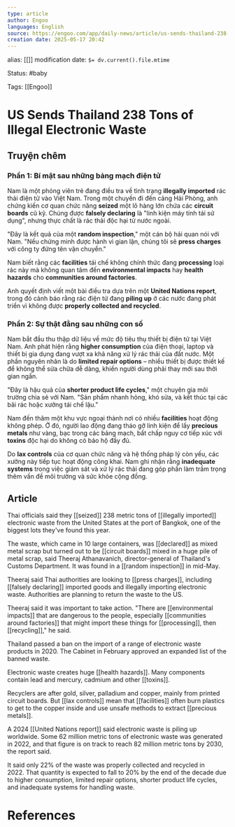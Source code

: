 ```yaml
---
type: article
author: Engoo
languages: English
source: https://engoo.com/app/daily-news/article/us-sends-thailand-238-tons-of-illegal-electronic-waste/116_qDGJEfCIm3sWnU53Bg
creation date: 2025-05-17 20:42
---
```

alias: [[]]
modification date: `$= dv.current().file.mtime`

Status: #baby 

Tags: [[Engoo]]

# US Sends Thailand 238 Tons of Illegal Electronic Waste

## Truyện chêm

### Phần 1: Bí mật sau những bảng mạch điện tử

Nam là một phóng viên trẻ đang điều tra về tình trạng **illegally imported** rác thải điện tử vào Việt Nam. Trong một chuyến đi đến cảng Hải Phòng, anh chứng kiến cơ quan chức năng **seized** một lô hàng lớn chứa các **circuit boards** cũ kỹ. Chúng được **falsely declaring** là "linh kiện máy tính tái sử dụng", nhưng thực chất là rác thải độc hại từ nước ngoài.

"Đây là kết quả của một **random inspection**," một cán bộ hải quan nói với Nam. "Nếu chứng minh được hành vi gian lận, chúng tôi sẽ **press charges** với công ty đứng tên vận chuyển."

Nam biết rằng các **facilities** tái chế không chính thức đang **processing** loại rác này mà không quan tâm đến **environmental impacts** hay **health hazards** cho **communities around factories**.

Anh quyết định viết một bài điều tra dựa trên một **United Nations report**, trong đó cảnh báo rằng rác điện tử đang **piling up** ở các nước đang phát triển vì không được **properly collected and recycled**.

### Phần 2: Sự thật đằng sau những con số

Nam bắt đầu thu thập dữ liệu về mức độ tiêu thụ thiết bị điện tử tại Việt Nam. Anh phát hiện rằng **higher consumption** của điện thoại, laptop và thiết bị gia dụng đang vượt xa khả năng xử lý rác thải của đất nước. Một phần nguyên nhân là do **limited repair options** – nhiều thiết bị được thiết kế để không thể sửa chữa dễ dàng, khiến người dùng phải thay mới sau thời gian ngắn.

"Đây là hậu quả của **shorter product life cycles**," một chuyên gia môi trường chia sẻ với Nam. "Sản phẩm nhanh hỏng, khó sửa, và kết thúc tại các bãi rác hoặc xưởng tái chế lậu."

Nam đến thăm một khu vực ngoại thành nơi có nhiều **facilities** hoạt động không phép. Ở đó, người lao động đang tháo gỡ linh kiện để lấy **precious metals** như vàng, bạc trong các bảng mạch, bất chấp nguy cơ tiếp xúc với **toxins** độc hại do không có bảo hộ đầy đủ.

Do **lax controls** của cơ quan chức năng và hệ thống pháp lý còn yếu, các xưởng này tiếp tục hoạt động công khai. Nam ghi nhận rằng **inadequate systems** trong việc giám sát và xử lý rác thải đang góp phần làm trầm trọng thêm vấn đề môi trường và sức khỏe cộng đồng.


## Article

Thai officials said they [[seized]] 238 metric tons of [[illegally imported]] electronic waste from the United States at the port of Bangkok, one of the biggest lots they've found this year.

The waste, which came in 10 large containers, was [[declared]] as mixed metal scrap but turned out to be [[circuit boards]] mixed in a huge pile of metal scrap, said Theeraj Athanavanich, director-general of Thailand's Customs Department. It was found in a [[random inspection]] in mid-May.

Theeraj said Thai authorities are looking to [[press charges]], including [[falsely declaring]] imported goods and illegally importing electronic waste. Authorities are planning to return the waste to the US.

Theeraj said it was important to take action. "There are [[environmental impacts]] that are dangerous to the people, especially [[communities around factories]] that might import these things for [[processing]], then [[recycling]]," he said.

Thailand passed a ban on the import of a range of electronic waste products in 2020. The Cabinet in February approved an expanded list of the banned waste.

Electronic waste creates huge [[health hazards]]. Many components contain lead and mercury, cadmium and other [[toxins]].

Recyclers are after gold, silver, palladium and copper, mainly from printed circuit boards. But [[lax controls]] mean that [[facilities]] often burn plastics to get to the copper inside and use unsafe methods to extract [[precious metals]].

A 2024 [[United Nations report]] said electronic waste is piling up worldwide. Some 62 million metric tons of electronic waste was generated in 2022, and that figure is on track to reach 82 million metric tons by 2030, the report said.

It said only 22% of the waste was properly collected and recycled in 2022. That quantity is expected to fall to 20% by the end of the decade due to higher consumption, limited repair options, shorter product life cycles, and inadequate systems for handling waste.

















# References